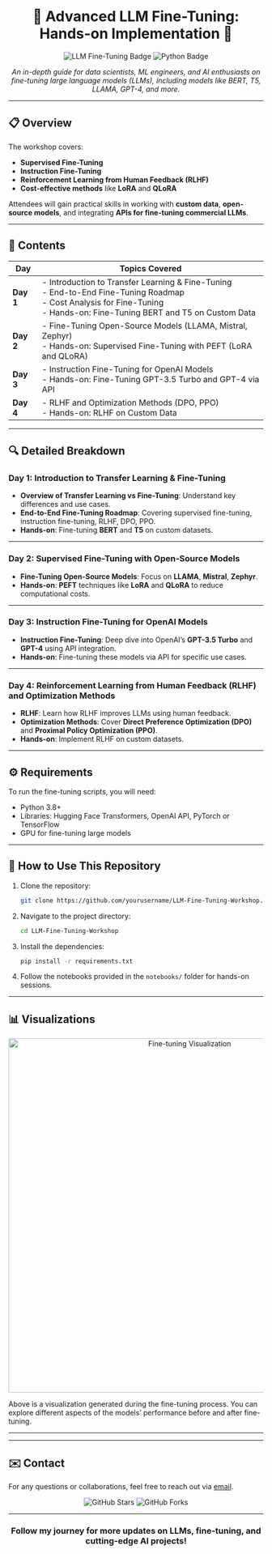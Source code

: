 # <h1 align="center">🚀 Advanced LLM Fine-Tuning: Hands-on Implementation 🚀</h1>

<p align="center">
  <img src="https://img.shields.io/badge/LLM-Fine--Tuning-blueviolet?style=for-the-badge" alt="LLM Fine-Tuning Badge">
  <img src="https://img.shields.io/badge/Python-3.8%2B-green?style=for-the-badge" alt="Python Badge">
</p>

<p align="center">
  <em>An in-depth guide for data scientists, ML engineers, and AI enthusiasts on fine-tuning large language models (LLMs), including models like BERT, T5, LLAMA, GPT-4, and more.</em>
</p>

---

## <h2>📋  Overview</h2>

The workshop covers:
- **Supervised Fine-Tuning**
- **Instruction Fine-Tuning**
- **Reinforcement Learning from Human Feedback (RLHF)**
- **Cost-effective methods** like **LoRA** and **QLoRA**

Attendees will gain practical skills in working with **custom data**, **open-source models**, and integrating **APIs for fine-tuning commercial LLMs**.

---

## <h2>📅 Contents</h2>

| **Day**   | **Topics Covered**                                                                                       |
|-----------|----------------------------------------------------------------------------------------------------------|
| **Day 1** | - Introduction to Transfer Learning & Fine-Tuning <br> - End-to-End Fine-Tuning Roadmap <br> - Cost Analysis for Fine-Tuning <br> - Hands-on: Fine-Tuning BERT and T5 on Custom Data |
| **Day 2** | - Fine-Tuning Open-Source Models (LLAMA, Mistral, Zephyr) <br> - Hands-on: Supervised Fine-Tuning with PEFT (LoRA and QLoRA) |
| **Day 3** | - Instruction Fine-Tuning for OpenAI Models <br> - Hands-on: Fine-Tuning GPT-3.5 Turbo and GPT-4 via API |
| **Day 4** | - RLHF and Optimization Methods (DPO, PPO) <br> - Hands-on: RLHF on Custom Data |

---

## <h2>🔍 Detailed Breakdown</h2>

### <h3>Day 1: Introduction to Transfer Learning & Fine-Tuning</h3>
- **Overview of Transfer Learning vs Fine-Tuning**: Understand key differences and use cases.
- **End-to-End Fine-Tuning Roadmap**: Covering supervised fine-tuning, instruction fine-tuning, RLHF, DPO, PPO.
- **Hands-on**: Fine-tuning **BERT** and **T5** on custom datasets.

---

### <h3>Day 2: Supervised Fine-Tuning with Open-Source Models</h3>
- **Fine-Tuning Open-Source Models**: Focus on **LLAMA**, **Mistral**, **Zephyr**.
- **Hands-on**: **PEFT** techniques like **LoRA** and **QLoRA** to reduce computational costs.

---

### <h3>Day 3: Instruction Fine-Tuning for OpenAI Models</h3>
- **Instruction Fine-Tuning**: Deep dive into OpenAI’s **GPT-3.5 Turbo** and **GPT-4** using API integration.
- **Hands-on**: Fine-tuning these models via API for specific use cases.

---

### <h3>Day 4: Reinforcement Learning from Human Feedback (RLHF) and Optimization Methods</h3>
- **RLHF**: Learn how RLHF improves LLMs using human feedback.
- **Optimization Methods**: Cover **Direct Preference Optimization (DPO)** and **Proximal Policy Optimization (PPO)**.
- **Hands-on**: Implement RLHF on custom datasets.

---

## <h2>⚙️ Requirements</h2>

To run the fine-tuning scripts, you will need:
- Python 3.8+
- Libraries: Hugging Face Transformers, OpenAI API, PyTorch or TensorFlow
- GPU for fine-tuning large models

---

## <h2>🚀 How to Use This Repository</h2>

1. Clone the repository:
    ```bash
    git clone https://github.com/yourusername/LLM-Fine-Tuning-Workshop.git
    ```

2. Navigate to the project directory:
    ```bash
    cd LLM-Fine-Tuning-Workshop
    ```

3. Install the dependencies:
    ```bash
    pip install -r requirements.txt
    ```

4. Follow the notebooks provided in the `notebooks/` folder for hands-on sessions.

---

## <h2>📊 Visualizations</h2>

<p align="center">
  <img src="assets/fine_tuning_visualization.png" alt="Fine-tuning Visualization" width="700">
</p>

Above is a visualization generated during the fine-tuning process. You can explore different aspects of the models’ performance before and after fine-tuning.

---



---

## <h2>✉️ Contact</h2>

For any questions or collaborations, feel free to reach out via [email](nimraaslam3132@gmail.com).

<p align="center">
  <img src="https://img.shields.io/github/stars/yourusername/LLM-Fine-Tuning-Workshop?style=social" alt="GitHub Stars">
  <img src="https://img.shields.io/github/forks/yourusername/LLM-Fine-Tuning-Workshop?style=social" alt="GitHub Forks">
</p>

---

<h3 align="center">Follow my journey for more updates on LLMs, fine-tuning, and cutting-edge AI projects!</h3>




